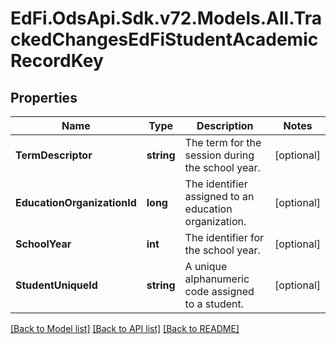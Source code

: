 # EdFi.OdsApi.Sdk.v72.Models.All.TrackedChangesEdFiStudentAcademicRecordKey

## Properties

Name | Type | Description | Notes
------------ | ------------- | ------------- | -------------
**TermDescriptor** | **string** | The term for the session during the school year. | [optional] 
**EducationOrganizationId** | **long** | The identifier assigned to an education organization. | [optional] 
**SchoolYear** | **int** | The identifier for the school year. | [optional] 
**StudentUniqueId** | **string** | A unique alphanumeric code assigned to a student. | [optional] 

[[Back to Model list]](../../README.md#documentation-for-models) [[Back to API list]](../../README.md#documentation-for-api-endpoints) [[Back to README]](../../README.md)

